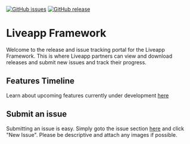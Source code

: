 [![GitHub issues](https://img.shields.io/github/issues/liveappsolutions/liveapp.svg)](https://github.com/LiveappSolutions/Liveapp/issues) [![GitHub release](https://img.shields.io/github/release/liveappsolutions/liveapp.svg)](https://github.com/LiveappSolutions/Liveapp/releases)
# Liveapp Framework

Welcome to the release and issue tracking portal for the Liveapp Framework. This is where Liveapp partners can view and download releases and submit new issues and track their progress.

## Features Timeline ##

Learn about upcoming features currently under development [here](FeaturesTimeline.md)

## Submit an issue

Submitting an issue is easy. Simply goto the issue section [here](https://github.com/LiveappSolutions/Liveapp/issues) and click "New Issue". Please be descriptive and attach any images if possible.
